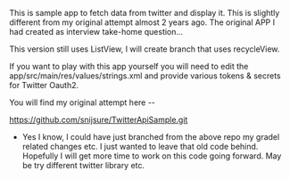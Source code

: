 
This is sample app to fetch data from twitter and display it.
This is slightly different from my original attempt almost 2 years ago.
The original APP I had created as interview take-home question...

This version still uses ListView, I will create branch that uses recycleView.

If you want to play with this app yourself  you will need to edit the
app/src/main/res/values/strings.xml and provide various tokens & secrets for Twitter Oauth2.

You will find my original attempt here --

https://github.com/snijsure/TwitterApiSample.git

* Yes I know, I could have just branched from the above repo my gradel related changes etc. I just wanted
  to leave that old code behind. Hopefully I will get more time to work on this code going forward. May
  be try different twitter library etc.

